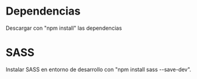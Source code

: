 # Dependencias

Descargar con "npm install" las dependencias



 # SASS

 Instalar SASS en entorno de desarrollo con "npm install sass --save-dev".

 